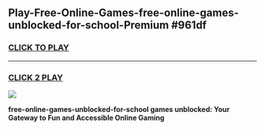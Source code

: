 
## Play-Free-Online-Games-free-online-games-unblocked-for-school-Premium #961df
<h3>
<a href="https://premium.freeplayer.one?title=free-online-games-unblocked-for-school&ref=8M">CLICK TO PLAY</a></h3>
<hr>

<h3>
<a href="https://premium.freeplayer.one?title=free-online-games-unblocked-for-school&ref=8M">CLICK 2 PLAY</a>
  
</h3>

<a href="https://premium.freeplayer.one?title=free-online-games-unblocked-for-school&ref=8M"><img src="https://clearcache.store/games.png"></a>


**free-online-games-unblocked-for-school games unblocked: Your Gateway to Fun and Accessible Online Gaming**
